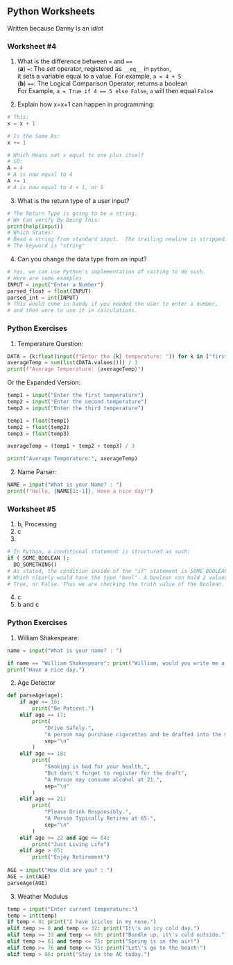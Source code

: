 ## Python Worksheets

Written because Danny is an *idiot*

### Worksheet #4
1. What is the difference between `=` and `==`<br>
  (**a**) `=`: The *set* operator, registered as `__eq__` in `python`, <br>
  it sets a variable equal to a value. For example, `a = 4 + 5` <br>
  (**b**) `==`: The Logical Comparison Operator, returns a boolean<br>
  For Example, `a = True if 4 == 5 else False`, `a` will then equal `False`<br>

2. Explain how x=x+1 can happen in programming:<br>

~~~py
# This:
x = x + 1

# Is the Same As:
x += 1

# Which Means set x equal to one plus itself
# SO:
A = 4
# A is now equal to 4
A += 1
# A is now equal to 4 + 1, or 5
~~~

3. What is the return type of a user input?<br>
~~~py
# The Return Type is going to be a string.
# We Can verify By Doing This:
print(help(input))
# Which States:
# Read a string from standard input.  The trailing newline is stripped.
# The keyword is "string"
~~~

4. Can you change the data type from an input?<br>
~~~py
# Yes, we can use Python's implementation of casting to do such.
# Here are some examples
INPUT = input("Enter a Number")
parsed_float = float(INPUT)
parsed_int = int(INPUT)
# This would come in handy if you needed the user to enter a number,
# and then were to use it in calculations.
~~~

### Python Exercises
1. Temperature Question:<br>
~~~py
DATA = {k:float(input(f"Enter the {k} temperature: ")) for k in ["first", "second", "third"]}
averageTemp = sum(list(DATA.values())) / 3
print(f"Average Temperature: {averageTemp}")
~~~
Or the Expanded Version:<br>
~~~py
temp1 = input("Enter the first temperature")
temp2 = input("Enter the second temperature")
temp3 = input("Enter the third temperature")

temp1 = float(temp1)
temp2 = float(temp2)
temp3 = float(temp3)

averageTemp = (temp1 + temp2 + temp3) / 3

print("Average Temperature:", averageTemp)
~~~

2. Name Parser:
```py
NAME = input("What is your Name? : ")
print(f"Hello, {NAME[1:-1]}. Have a nice day!")
```

### Worksheet #5
1) b, Processing <br>
2) c <br>
3) <br>

```py
# In Python, a conditional statement is structured as such:
if ( SOME_BOOLEAN ):
  DO_SOMETHING()
# As stated, the condition inside of the "if" statement is SOME_BOOLEAN,
# Which clearly would have the type "bool". A boolean can hold 2 values,
# True, or False. Thus we are checking the truth value of the Boolean.
```
4) c
5) b and c

### Python Exercises
1. William Shakespeare:<br>
```py
name = input("What is your name? : ")

if name == "William Shakespeare": print("William, would you write me a sonnet?")
print("Have a nice day.")
```

2. Age Detector<br>
```py
def parseAge(age):
    if age <= 16:
        print("Be Patient.")
    elif age == 17:
        print(
            "Drive Safely.",
            "A person may purchase cigarettes and be drafted into the military at 18.",
            sep="\n"
        )
    elif age == 18:
        print(
            "Smoking is bad for your health,",
            "But don\'t forget to register for the draft",
            "A Person may consume alcohol at 21.",
            sep="\n"
        )
    elif age == 21:
        print(
            "Please Drink Responsibly.",
            "A Person Typically Retires at 65.",
            sep="\n"
        )
    elif age >= 22 and age <= 64:
        print("Just Living Life")
    elif age > 65:
        print("Enjoy Retirement")
        
AGE = input("How Old are you? : ")
AGE = int(AGE)
parseAge(AGE)
```

3. Weather Modulus<br>
```py
temp = input("Enter current temperature:")
temp = int(temp)
if temp < 0: print("I have icicles in my nose.")
elif temp >= 0 and temp <= 32: print("It\'s an icy cold day.")
elif temp >= 33 and temp <= 60: print("Bundle up, it\'s cold outside.")
elif temp >= 61 and temp <= 75: print("Spring is in the air!")
elif temp >= 76 and temp <= 95: print("Let\'s go to the beach!")
elif temp > 96: print("Stay in the AC today.")
```







